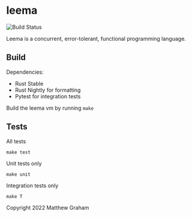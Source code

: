 leema
======

![Build Status](https://github.com/mdg/leema/workflows/leema-unit/badge.svg)

Leema is a concurrent, error-tolerant, functional programming language.

## Build

Dependencies:
* Rust Stable
* Rust Nightly for formatting
* Pytest for integration tests

Build the leema vm by running `make`

## Tests

All tests
```
make test
```

Unit tests only
```
make unit
```

Integration tests only
```
make T
```

Copyright 2022 Matthew Graham
